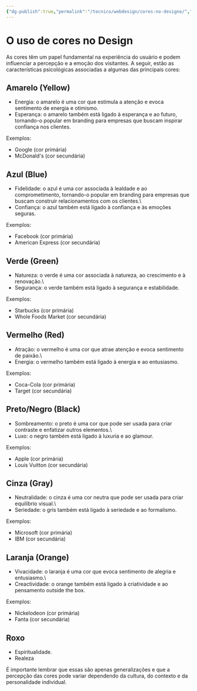 ```yaml
---
{"dg-publish":true,"permalink":"/tecnico/webdesign/cores-no-designe/","title":"Cores no designe","metatags":{"description":"características psicológicas associadas a algumas das principais cores"},"tags":["Webdesign","cores"],"noteIcon":"1","updated":"2025-01-22T19:32:37.429-03:00"}
---
```



# O uso de cores no Design

As cores têm um papel fundamental na experiência do usuário e podem influenciar a percepção e a emoção dos visitantes. A seguir, estão as características psicológicas associadas a algumas das principais cores:

## **Amarelo (Yellow)**

- Energia: o amarelo é uma cor que estimula a atenção e evoca sentimento de energia e otimismo.
- Esperança: o amarelo também está ligado à esperança e ao futuro, tornando-o popular em branding para empresas que buscam inspirar confiança nos clientes.

Exemplos:

- Google (cor primária)
- McDonald's (cor secundária)

## **Azul (Blue)**

- Fidelidade: o azul é uma cor associada à lealdade e ao comprometimento, tornando-o popular em branding para empresas que buscam construir relacionamentos com os clientes.\
- Confiança: o azul também está ligado à confiança e às emoções seguras.

Exemplos:

- Facebook (cor primária)
- American Express (cor secundária)

## **Verde (Green)**

- Natureza: o verde é uma cor associada à natureza, ao crescimento e à renovação.\
- Segurança: o verde também está ligado à segurança e estabilidade.

Exemplos:

- Starbucks (cor primária)
- Whole Foods Market (cor secundária)

## **Vermelho (Red)**

- Atração: o vermelho é uma cor que atrae atenção e evoca sentimento de paixão.\
- Energia: o vermelho também está ligado à energia e ao entusiasmo.

Exemplos:

- Coca-Cola (cor primária)
- Target (cor secundária)

## **Preto/Negro (Black)**

- Sombreamento: o preto é uma cor que pode ser usada para criar contraste e enfatizar outros elementos.\
- Luxo: o negro também está ligado à luxuria e ao glamour.

Exemplos:

- Apple (cor primária)
- Louis Vuitton (cor secundária)

## **Cinza (Gray)**

- Neutralidade: o cinza é uma cor neutra que pode ser usada para criar equilíbrio visual.\
- Seriedade: o gris também está ligado à seriedade e ao formalismo.

Exemplos:

- Microsoft (cor primária)
- IBM (cor secundária)

## **Laranja (Orange)**

- Vivacidade: o laranja é uma cor que evoca sentimento de alegria e entusiasmo.\
- Creactividade: o orange também está ligado à criatividade e ao pensamento outside the box.

Exemplos:

- Nickelodeon (cor primária)
- Fanta (cor secundária)

## **Roxo**

- Espiritualidade.
- Realeza

É importante lembrar que essas são apenas generalizações e que a percepção das cores pode variar dependendo da cultura, do contexto e da personalidade individual.

